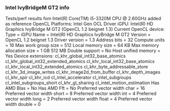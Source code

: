 ### Intel IvyBridgeM GT2 info

Tests/perf results fom Intel(R) Core(TM) i5-3320M CPU @ 2.60GHz added as reference
OpenCL Platforms:
    Intel Gen OCL Driver
        iGPU: Intel(R) HD Graphics IvyBridge M GT2 (OpenCL 1.2 beignet 1.3)
Current OpenCL device:
    Type = iGPU
    Name = Intel(R) HD Graphics IvyBridge M GT2
    Version = OpenCL 1.2 beignet 1.3
    Driver version = 1.3
    Address bits = 32
    Compute units = 16
    Max work group size = 512
    Local memory size = 64 KB
    Max memory allocation size = 1 GB 512 MB
    Double support = No
    Host unified memory = Yes
    Device extensions:
        cl_khr_global_int32_base_atomics
        cl_khr_global_int32_extended_atomics
        cl_khr_local_int32_base_atomics
        cl_khr_local_int32_extended_atomics
        cl_khr_byte_addressable_store
        cl_khr_3d_image_writes
        cl_khr_image2d_from_buffer
        cl_khr_depth_images
        cl_khr_spir
        cl_khr_icd
        cl_intel_accelerator
        cl_intel_subgroups
        cl_intel_subgroups_short
        cl_khr_gl_sharing
        cl_intel_motion_estimation
    Has AMD Blas = No
    Has AMD Fft = No
    Preferred vector width char = 16
    Preferred vector width short = 8
    Preferred vector width int = 4
    Preferred vector width long = 2
    Preferred vector width float = 4
    Preferred vector width double = 0

